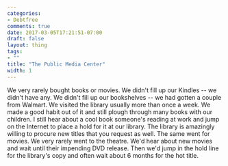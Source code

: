 ```yaml
---
categories:
- Debtfree
comments: true
date: 2017-03-05T17:21:51-07:00
draft: false
layout: thing
tags:
- ""
title: "The Public Media Center"
width: 1
---
```


We very rarely bought books or movies.  We didn\'t fill up our Kindles -- we didn\'t have any.  We didn\'t fill up our bookshelves -- we had gotten a couple from Walmart.  We visited the library usually more than once a week.  We made a good habit out of it and still plough through many books with our children.  I still hear about a cool book someone\'s reading at work and jump on the Internet to place a hold for it at our library.  The library is amazingly willing to procure new titles that you request as well.  The same went for movies.  We very rarely went to the theatre.  We\'d hear about new movies and wait until their impending DVD release.  Then we\'d jump in the hold line for the library\'s copy and often wait about 6 months for the hot title.

<!--more-->
